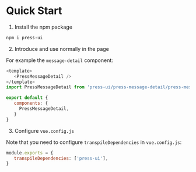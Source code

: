 # Quick Start

1. Install the npm package


```bash
npm i press-ui
```


2. Introduce and use normally in the page

For example the `message-detail` component:

```js
<template>
   <PressMessageDetail />
</template>
import PressMessageDetail from 'press-ui/press-message-detail/press-message-detail.vue'

export default {
   components: {
     PressMessageDetail,
   }
}
```

3. Configure `vue.config.js`

Note that you need to configure `transpileDependencies` in `vue.config.js`:

```js
module.exports = {
   transpileDependencies: ['press-ui'],
}
```